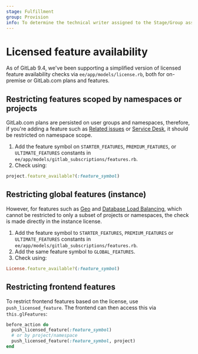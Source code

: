 ```yaml
---
stage: Fulfillment
group: Provision
info: To determine the technical writer assigned to the Stage/Group associated with this page, see https://about.gitlab.com/handbook/engineering/ux/technical-writing/#assignments
---
```


# Licensed feature availability

As of GitLab 9.4, we've been supporting a simplified version of licensed
feature availability checks via `ee/app/models/license.rb`, both for
on-premise or GitLab.com plans and features.

## Restricting features scoped by namespaces or projects

GitLab.com plans are persisted on user groups and namespaces, therefore, if you're adding a
feature such as [Related issues](../user/project/issues/related_issues.md) or
[Service Desk](../user/project/service_desk.md),
it should be restricted on namespace scope.

1. Add the feature symbol on `STARTER_FEATURES`, `PREMIUM_FEATURES`, or `ULTIMATE_FEATURES` constants in
  `ee/app/models/gitlab_subscriptions/features.rb`.
1. Check using:

```ruby
project.feature_available?(:feature_symbol)
```

## Restricting global features (instance)

However, for features such as [Geo](../administration/geo/index.md) and
[Database Load Balancing](../administration/postgresql/database_load_balancing.md), which cannot be restricted
to only a subset of projects or namespaces, the check is made directly in
the instance license.

1. Add the feature symbol to `STARTER_FEATURES`, `PREMIUM_FEATURES` or `ULTIMATE_FEATURES` constants in
  `ee/app/models/gitlab_subscriptions/features.rb`.
1. Add the same feature symbol to `GLOBAL_FEATURES`.
1. Check using:

```ruby
License.feature_available?(:feature_symbol)
```

## Restricting frontend features

To restrict frontend features based on the license, use `push_licensed_feature`.
The frontend can then access this via `this.glFeatures`:

```ruby
before_action do
  push_licensed_feature(:feature_symbol)
  # or by project/namespace
  push_licensed_feature(:feature_symbol, project)
end
```
